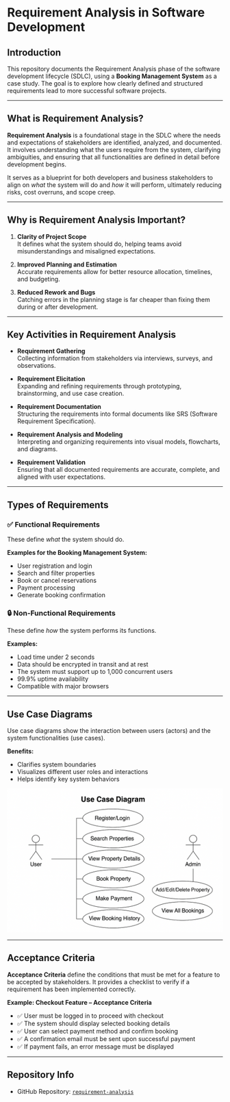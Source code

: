 # Requirement Analysis in Software Development

## Introduction

This repository documents the Requirement Analysis phase of the software development lifecycle (SDLC), using a **Booking Management System** as a case study. The goal is to explore how clearly defined and structured requirements lead to more successful software projects.

---

## What is Requirement Analysis?

**Requirement Analysis** is a foundational stage in the SDLC where the needs and expectations of stakeholders are identified, analyzed, and documented. It involves understanding what the users require from the system, clarifying ambiguities, and ensuring that all functionalities are defined in detail before development begins.

It serves as a blueprint for both developers and business stakeholders to align on *what* the system will do and *how* it will perform, ultimately reducing risks, cost overruns, and scope creep.

---

## Why is Requirement Analysis Important?

1. **Clarity of Project Scope**  
   It defines what the system should do, helping teams avoid misunderstandings and misaligned expectations.

2. **Improved Planning and Estimation**  
   Accurate requirements allow for better resource allocation, timelines, and budgeting.

3. **Reduced Rework and Bugs**  
   Catching errors in the planning stage is far cheaper than fixing them during or after development.

---

## Key Activities in Requirement Analysis

- **Requirement Gathering**  
  Collecting information from stakeholders via interviews, surveys, and observations.

- **Requirement Elicitation**  
  Expanding and refining requirements through prototyping, brainstorming, and use case creation.

- **Requirement Documentation**  
  Structuring the requirements into formal documents like SRS (Software Requirement Specification).

- **Requirement Analysis and Modeling**  
  Interpreting and organizing requirements into visual models, flowcharts, and diagrams.

- **Requirement Validation**  
  Ensuring that all documented requirements are accurate, complete, and aligned with user expectations.

---

## Types of Requirements

### ✅ Functional Requirements

These define *what* the system should do.

**Examples for the Booking Management System:**
- User registration and login
- Search and filter properties
- Book or cancel reservations
- Payment processing
- Generate booking confirmation

### 🔒 Non-Functional Requirements

These define *how* the system performs its functions.

**Examples:**
- Load time under 2 seconds
- Data should be encrypted in transit and at rest
- The system must support up to 1,000 concurrent users
- 99.9% uptime availability
- Compatible with major browsers

---

## Use Case Diagrams

Use case diagrams show the interaction between users (actors) and the system functionalities (use cases).

**Benefits:**
- Clarifies system boundaries
- Visualizes different user roles and interactions
- Helps identify key system behaviors

![Booking System Use Case Diagram](alx-booking-uc.png)

---

## Acceptance Criteria

**Acceptance Criteria** define the conditions that must be met for a feature to be accepted by stakeholders. It provides a checklist to verify if a requirement has been implemented correctly.

**Example: Checkout Feature – Acceptance Criteria**
- ✅ User must be logged in to proceed with checkout
- ✅ The system should display selected booking details
- ✅ User can select payment method and confirm booking
- ✅ A confirmation email must be sent upon successful payment
- ✅ If payment fails, an error message must be displayed

---

## Repository Info

- GitHub Repository: [`requirement-analysis`](https://github.com/BuhleMtshali/requirement-analysis)
